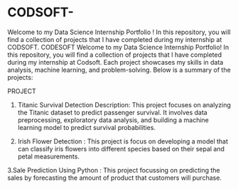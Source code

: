 # CODSOFT-
Welcome to my Data Science Internship Portfolio ! In this repository, you will find a collection of projects that I have completed during my internship at CODSOFT.
CODESOFT
Welcome to my Data Science Internship Portfolio! In this repository, you will find a collection of projects that I have completed during my internship at Codsoft. Each project showcases my skills in data analysis, machine learning, and problem-solving. Below is a summary of the projects:

PROJECT
1. Titanic Survival Detection Description: This project focuses on analyzing the Titanic dataset to predict passenger survival. It involves data preprocessing, exploratory data analysis, and building a machine learning model to predict survival probabilities.

2.  Irish Flower Detection : This project is focus on developing a model that can classify iris
flowers into different species based on their sepal and petal
measurements.

3.Sale Prediction Using Python : This project focussing on predicting the sales by forecasting the amount of product that customers will purchase.

